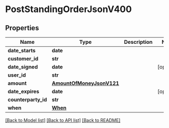 # PostStandingOrderJsonV400

## Properties
Name | Type | Description | Notes
------------ | ------------- | ------------- | -------------
**date_starts** | **date** |  | 
**customer_id** | **str** |  | 
**date_signed** | **date** |  | [optional] 
**user_id** | **str** |  | 
**amount** | [**AmountOfMoneyJsonV121**](AmountOfMoneyJsonV121.md) |  | 
**date_expires** | **date** |  | [optional] 
**counterparty_id** | **str** |  | 
**when** | [**When**](When.md) |  | 

[[Back to Model list]](../README.md#documentation-for-models) [[Back to API list]](../README.md#documentation-for-api-endpoints) [[Back to README]](../README.md)


